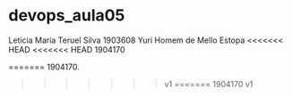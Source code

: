 # devops_aula05
Leticia Maria Teruel Silva 
1903608
Yuri Homem de Mello Estopa
<<<<<<< HEAD
<<<<<<< HEAD
1904170 

=======
1904170.
>>>>>>> v1
=======
1904170
>>>>>>> v1
